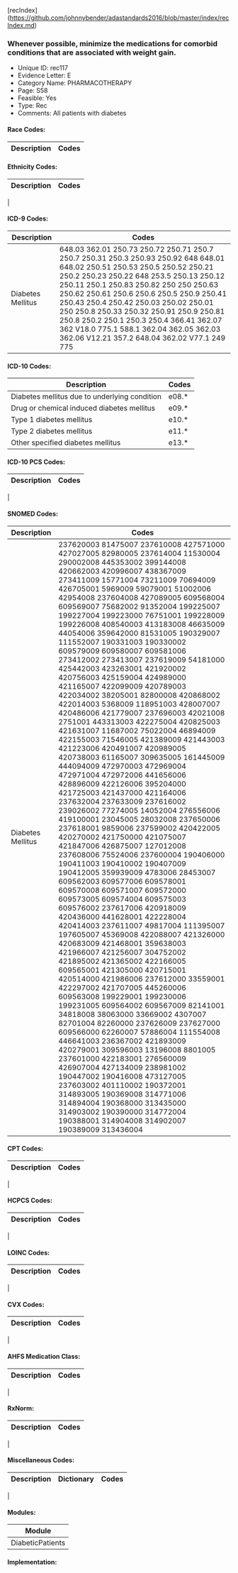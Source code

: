 [recIndex] (https://github.com/johnnybender/adastandards2016/blob/master/index/recIndex.md)

### **Whenever possible, minimize the medications for comorbid conditions that are associated with weight gain.**
* Unique ID: rec117
* Evidence Letter: E
* Category Name: PHARMACOTHERAPY
* Page: S58
* Feasible: Yes
* Type: Rec
* Comments: All patients with diabetes

#### Race Codes:

Description | Codes
----------- | -----


#### Ethnicity Codes:

Description | Codes
----------- | -----
|

#### ICD-9 Codes:

Description | Codes
----------- | -----
Diabetes Mellitus | 648.03 362.01 250.73 250.72 250.71 250.7 250.7 250.31 250.3 250.93 250.92 648 648.01 648.02 250.51 250.53 250.5 250.52 250.21 250.2 250.23 250.22 648 253.5 250.13 250.12 250.11 250.1 250.83 250.82 250 250 250.63 250.62 250.61 250.6 250.6 250.5 250.9 250.41 250.43 250.4 250.42 250.03 250.02 250.01 250 250.8 250.33 250.32 250.91 250.9 250.81 250.8 250.2 250.1 250.3 250.4 366.41 362.07 362 V18.0 775.1 588.1 362.04 362.05 362.03 362.06 V12.21 357.2 648.04 362.02 V77.1 249 775

#### ICD-10 Codes:

Description | Codes
----------- | -----
Diabetes mellitus due to underlying condition | e08.*
Drug or chemical induced diabetes mellitus | e09.*
Type 1 diabetes mellitus | e10.*
Type 2 diabetes mellitus | e11.*
Other specified diabetes mellitus | e13.*

#### ICD-10 PCS Codes:

Description | Codes
----------- | -----
|

#### SNOMED Codes:

Description | Codes
----------- | -----
Diabetes Mellitus | 237620003 81475007 237610008 427571000 427027005 82980005 237614004 11530004 290002008 445353002 399144008 420662003 420996007 438367009 273411009 15771004 73211009 70694009 426705001 5969009 59079001 51002006 42954008 237604008 427089005 609568004 609569007 75682002 91352004 199225007 199227004 199223000 76751001 199228009 199226008 408540003 413183008 46635009 44054006 359642000 81531005 190329007 111552007 190331003 190330002 609579009 609580007 609581006 273412002 273413007 237619009 54181000 425442003 423263001 421920002 420756003 425159004 424989000 421165007 422099009 420789003 422034002 38205001 82800008 420868002 422014003 5368009 118951003 428007007 420486006 421779007 237696003 42021008 2751001 443313003 422275004 420825003 421631007 11687002 75022004 46894009 422155003 71546005 421389009 421443003 421223006 420491007 420989005 420738003 61165007 309635005 161445009 444094009 472970003 472969004 472971004 472972006 441656006 428896009 422126006 395204000 421725003 421437000 421164006 237632004 237633009 237616002 239026002 77274005 14052004 276556006 419100001 23045005 28032008 237650006 237618001 9859006 237599002 420422005 420270002 421750000 421075007 421847006 426875007 127012008 237608006 75524006 237600004 190406000 190411003 190410002 190407009 190412005 359939009 4783006 28453007 609562003 609577006 609578001 609570008 609571007 609572000 609573005 609574004 609575003 609576002 237617006 420918009 420436000 441628001 422228004 420414003 237611007 49817004 111395007 197605007 45369008 422088007 421326000 420683009 421468001 359638003 421966007 421256007 304752002 421895002 421365002 422166005 609565001 421305000 420715001 420514000 421986006 237612000 33559001 422297002 421707005 445260006 609563008 199229001 199230006 199231005 609564002 609567009 82141001 34818008 38063000 33669002 4307007 82701004 82260000 237626009 237627000 609566000 62260007 57886004 111554008 446641003 236367002 421893009 420279001 309596003 13196008 8801005 237601000 422183001 276560009 426907004 427134009 238981002 190447002 190416008 473127005 237603002 401110002 190372001 314893005 190369008 314771006 314894004 190368000 313435000 314903002 190390000 314772004 190388001 314904008 314902007 190389009 313436004

#### CPT Codes:

Description | Codes
----------- | -----
|

#### HCPCS Codes:

Description | Codes
----------- | -----
|

#### LOINC Codes:

Description | Codes
----------- | -----
|

#### CVX Codes:

Description | Codes
----------- | -----
|

#### AHFS Medication Class:

Description | Codes
----------- | -----
|

#### RxNorm:

Description | Codes
----------- | -----
|

#### Miscellaneous Codes:

Description | Dictionary | Codes
----------- | ---------- | -----
|

#### Modules:

Module |
------ |
DiabeticPatients |

#### Implementation:

